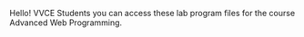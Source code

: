 Hello! VVCE Students you can access these lab program files for the course Advanced Web Programming.
